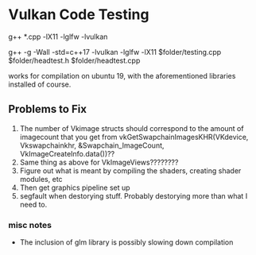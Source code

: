 # Vulkan Code Testing

g++ *.cpp -lX11 -lglfw -lvulkan

g++ -g -Wall -std=c++17 -lvulkan -lglfw -lX11 $folder/testing.cpp $folder/headtest.h $folder/headtest.cpp

works for compilation on ubuntu 19, with the aforementioned libraries installed of course. 

## Problems to Fix
1. The number of Vkimage structs should correspond to the amount of imagecount that you get from vkGetSwapchainImagesKHR(VKdevice, Vkswapchainkhr, &Swapchain_ImageCount, VkImageCreateInfo.data())??
1. Same thing as above for VkImageViews????????
1. Figure out what is meant by compiling the shaders, creating shader modules, etc
1. Then get graphics pipeline set up
1. segfault when destorying stuff. Probably destorying more than what I need to.

### misc notes
- The inclusion of glm library is possibly slowing down compilation
